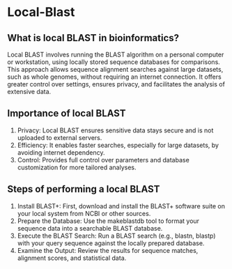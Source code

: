 # Local-Blast

## What is local BLAST in bioinformatics?
Local BLAST involves running the BLAST algorithm on a personal computer or workstation, using locally stored sequence databases for comparisons. This approach allows sequence alignment searches against large datasets, such as whole genomes, without requiring an internet connection. It offers greater control over settings, ensures privacy, and facilitates the analysis of extensive data.

## Importance of local BLAST
 1. Privacy: Local BLAST ensures sensitive data stays secure and is not uploaded to external servers.
 2. Efficiency: It enables faster searches, especially for large datasets, by avoiding internet dependency.
 3. Control: Provides full control over parameters and database customization for more tailored analyses.

## Steps of performing a local BLAST
 1. Install BLAST+: First, download and install the BLAST+ software suite on your local system from NCBI or other sources.
 2. Prepare the Database: Use the makeblastdb tool to format your sequence data into a searchable BLAST database.
 3. Execute the BLAST Search: Run a BLAST search (e.g., blastn, blastp) with your query sequence against the locally prepared database.
 4. Examine the Output: Review the results for sequence matches, alignment scores, and statistical data.
